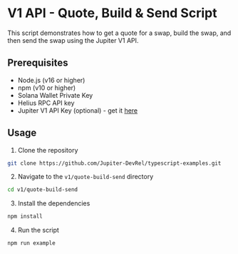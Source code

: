 # V1 API - Quote, Build & Send Script

This script demonstrates how to get a quote for a swap, build the swap, and then send the swap using the Jupiter V1 API.

## Prerequisites

- Node.js (v16 or higher)
- npm (v10 or higher)
- Solana Wallet Private Key
- Helius RPC API key
- Jupiter V1 API Key (optional) - get it [here](https://portal.jup.ag/)

## Usage

1. Clone the repository

```bash
git clone https://github.com/Jupiter-DevRel/typescript-examples.git
```

2. Navigate to the `v1/quote-build-send` directory

```bash
cd v1/quote-build-send
```

3. Install the dependencies

```bash
npm install
```

4. Run the script

```bash
npm run example
```
